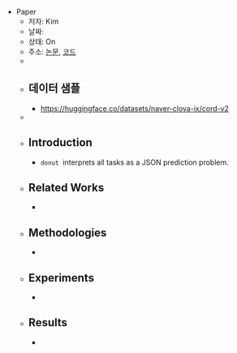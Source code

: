 - Paper
	- 저자: Kim
	- 날짜:
	- 상태: On
	- 주소: [논문](https://arxiv.org/abs/2111.15664), [코드](https://github.com/clovaai/donut)
	-
	- ## 데이터 샘플
		- https://huggingface.co/datasets/naver-clova-ix/cord-v2
	-
	- ## Introduction
		- `donut`  interprets all tasks as a JSON prediction problem.
	- ## Related Works
		-
	- ## Methodologies
		-
	- ## Experiments
		-
	- ## Results
		-